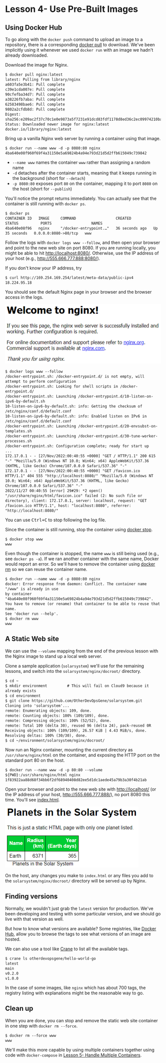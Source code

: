 # Lesson 4- Use Pre-Built Images

## Using Docker Hub

To go along with the `docker push` command to upload an image to a repository,
there is a corresponding [docker pull](https://docs.docker.com/engine/reference/commandline/pull/)
to download. We've been implicitly using it whenever we used `docker run` with
an image we hadn't already downloaded.

Download the image for Nginx.

```console
$ docker pull nginx:latest
latest: Pulling from library/nginx
a603fa5e3b41: Pull complete
c39e1cda007e: Pull complete
90cfefba34d7: Pull complete
a38226fb7aba: Pull complete
62583498bae6: Pull complete
9802a2cfdb8d: Pull complete
Digest: sha256:e209ac2f37c70c1e0e9873a5f7231e91dcd83fdf1178d8ed36c2ec09974210ba
Status: Downloaded newer image for nginx:latest
docker.io/library/nginx:latest
```

Bring up a vanilla Nginx web server by running a container using that image.

```console
$ docker run --name www -d -p 8080:80 nginx
4ba640e08f960f69f4a31150e5a69824b4a94e793d21d5d2ffb615049c739842
```

* `--name www` names the container `www` rather than assigning a random name
* `-d` detaches after the container starts, meaning that it keeps running in the
  background (short for `--detach`)
* `-p 8080:80` exposes port `80` on the container, mapping it to port `8080` on
  the host (short for `--publish`)

You'll notice the prompt returns immediately. You can actually see that the
container is still running with `docker ps`.

```console
$ docker ps
CONTAINER ID   IMAGE     COMMAND                  CREATED          STATUS          PORTS                  NAMES
4ba640e08f96   nginx     "/docker-entrypoint.…"   36 seconds ago   Up 35 seconds   0.0.0.0:8080->80/tcp   www
```

Follow the logs with `docker logs www --follow`, and then open your browser and
point to the new web site on port 8080. If you are running locally, you might be
able to hit <http://localhost:8080/>. Otherwise, use the IP address of your host
(e.g., <http://555.666.777.888:8080/>).

If you don't know your IP address, try

```console
$ curl http://169.254.169.254/latest/meta-data/public-ipv4
18.224.95.18
```

You should see the default Nginx page in your browser and the browser access in
the logs.

![Welcome to nginx!](welcome-to-nginx.png?raw=true "Default Nginx page")

```console
$ docker logs www --follow
/docker-entrypoint.sh: /docker-entrypoint.d/ is not empty, will attempt to perform configuration
/docker-entrypoint.sh: Looking for shell scripts in /docker-entrypoint.d/
/docker-entrypoint.sh: Launching /docker-entrypoint.d/10-listen-on-ipv6-by-default.sh
10-listen-on-ipv6-by-default.sh: info: Getting the checksum of /etc/nginx/conf.d/default.conf
10-listen-on-ipv6-by-default.sh: info: Enabled listen on IPv6 in /etc/nginx/conf.d/default.conf
/docker-entrypoint.sh: Launching /docker-entrypoint.d/20-envsubst-on-templates.sh
/docker-entrypoint.sh: Launching /docker-entrypoint.d/30-tune-worker-processes.sh
/docker-entrypoint.sh: Configuration complete; ready for start up
...
172.17.0.1 - - [27/Nov/2022:00:40:55 +0000] "GET / HTTP/1.1" 200 615 "-" "Mozilla/5.0 (Windows NT 10.0; Win64; x64) AppleWebKit/537.36 (KHTML, like Gecko) Chrome/107.0.0.0 Safari/537.36" "-"
172.17.0.1 - - [27/Nov/2022:00:40:55 +0000] "GET /favicon.ico HTTP/1.1" 404 555 "http://localhost:8080/" "Mozilla/5.0 (Windows NT 10.0; Win64; x64) AppleWebKit/537.36 (KHTML, like Gecko) Chrome/107.0.0.0 Safari/537.36" "-"
2022/11/27 00:40:55 [error] 29#29: *2 open() "/usr/share/nginx/html/favicon.ico" failed (2: No such file or directory), client: 172.17.0.1, server: localhost, request: "GET /favicon.ico HTTP/1.1", host: "localhost:8080", referrer: "http://localhost:8080/"
```

You can use <kbd><kbd>Ctrl</kbd>+<kbd>C</kbd></kbd> to stop following the log
file.

Since the container is still running, stop the container using
[docker stop](https://docs.docker.com/engine/reference/commandline/stop/).

```console
$ docker stop www
www
```

Even though the container is stopped, the name `www` is still being used (e.g.,
see `docker ps -a`). If we ran another container with the same name, Docker
would report an error. So we'll have to remove the container using
[docker rm](https://docs.docker.com/engine/reference/commandline/rm/) so we can
reuse the container name.

```console
$ docker run --name www -d -p 8080:80 nginx
docker: Error response from daemon: Conflict. The container name "/www" is already in use
by container "4ba640e08f960f69f4a31150e5a69824b4a94e793d21d5d2ffb615049c739842".
You have to remove (or rename) that container to be able to reuse that name.
See 'docker run --help'.
$ docker rm www
www
```

## A Static Web site

We can use the `--volume` mapping from the end of the previous lesson with the
Nginx image to stand up a local web server.

Clone a sample application (`solarsystem`) we'll use for the remaining lessons,
and switch into the `solarsystem/nginx/docroot/` directory.

```console
$ cd ~
$ mkdir environment         # This will fail on Cloud9 because it already exists
$ cd environment
$ git clone https://github.com/OtherDevOpsGene/solarsystem.git
Cloning into 'solarsystem'...
remote: Enumerating objects: 109, done.
remote: Counting objects: 100% (109/109), done.
remote: Compressing objects: 100% (52/52), done.
remote: Total 109 (delta 30), reused 96 (delta 24), pack-reused 0R
Receiving objects: 100% (109/109), 26.57 KiB | 4.43 MiB/s, done.
Resolving deltas: 100% (30/30), done.
$ cd ~/environment/solarsystem/nginx/docroot/
```

Now run an Nginx container, mounting the current directory as
`/usr/share/nginx/html` on the container, and exposing the HTTP port on the
standard port 80 on the host.

```console
$ docker run --name www -d -p 80:80 --volume ${PWD}:/usr/share/nginx/html nginx
1f83922aa88d68f34bb6f2df68940408d82ee5d1dc1aede45a79b3a30f4b21ab
```

Open your browser and point to the new web site with <http://localhost/>
(or the IP address of your host, <http://555.666.777.888/>), no port 8080 this time.
You'll see [index.html](https://github.com/OtherDevOpsGene/solarsystem/blob/main/nginx/docroot/index.html).

![Planets in the Solar System](planets-in-the-solar-system.png?raw=true
"Static HTML page")

On the host, any changes you make to `index.html` or any files you add to the
`solarsystem/nginx/docroot/` directory will be served up by Nginx.

## Finding versions

Normally, we wouldn't just grab the `latest` version for production. We've been
developing and testing with some particular version, and we should go live with
that version as well.

But how to know what versions are available? Some registries, like [Docker
Hub](https://hub.docker.com), allow you to browse the tags to see what versions
of an image are hosted.

We can also use a tool like
[Crane](https://github.com/google/go-containerregistry) to list all the
available tags.

```console
$ crane ls otherdevopsgene/hello-world-go
latest
main
v0.2.0
v1.0.0
```

In the case of some images, like `nginx` which has about 700 tags, the registry
listing with explanations might be the reasonable way to go.

## Clean up

When you are done, you can stop and remove the static web site container in one
step with `docker rm --force`.

```console
$ docker rm --force www
www
```

We'll make this more capable by using multiple containers together using code
with `docker-compose` in [Lesson 5- Handle Multiple Containers](../05-Lesson/README.md).
